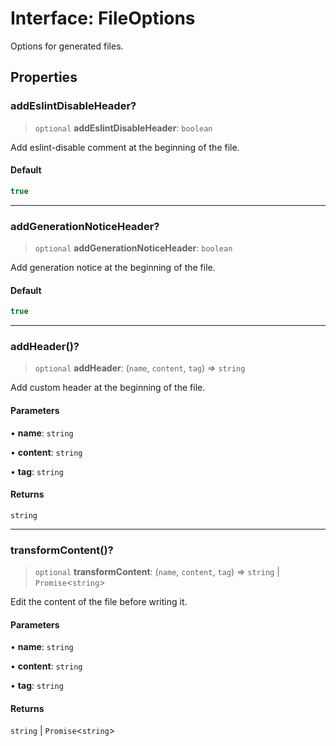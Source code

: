 # Interface: FileOptions

Options for generated files.

## Properties

### addEslintDisableHeader?

> `optional` **addEslintDisableHeader**: `boolean`

Add eslint-disable comment at the beginning of the file.

#### Default

```ts
true
```

***

### addGenerationNoticeHeader?

> `optional` **addGenerationNoticeHeader**: `boolean`

Add generation notice at the beginning of the file.

#### Default

```ts
true
```

***

### addHeader()?

> `optional` **addHeader**: (`name`, `content`, `tag`) => `string`

Add custom header at the beginning of the file.

#### Parameters

• **name**: `string`

• **content**: `string`

• **tag**: `string`

#### Returns

`string`

***

### transformContent()?

> `optional` **transformContent**: (`name`, `content`, `tag`) => `string` \| `Promise`\<`string`\>

Edit the content of the file before writing it.

#### Parameters

• **name**: `string`

• **content**: `string`

• **tag**: `string`

#### Returns

`string` \| `Promise`\<`string`\>
